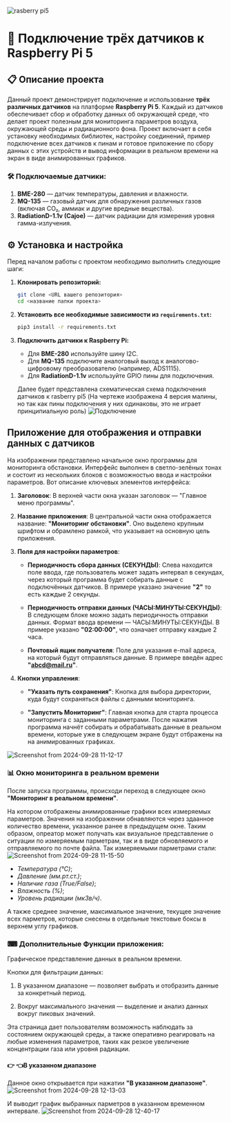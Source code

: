  ![rasberry pi5](https://www.raspberrypi.com/app/uploads/2023/10/RPi-5-Featured-Product-copy-1024x649.jpg) 
# 📡 Подключение трёх датчиков к Raspberry Pi 5

## 📋 Описание проекта

Данный проект демонстрирует подключение и использование **трёх различных датчиков** на платформе **Raspberry Pi 5**. Каждый из датчиков обеспечивает сбор и обработку данных об окружающей среде, что делает проект полезным для мониторинга параметров воздуха, окружающей среды и радиационного фона. Проект включает в себя установку необходимых библиотек, настройку соединений, пример подключение всех датчиков к пинам и готовое приложение по сбору данных с этих устройств и вывод информации в реальном времени на экран в виде анимированных графиков. 

### 🛠️ Подключаемые датчики:

1. **BME-280** — датчик температуры, давления и влажности.
2. **MQ-135** — газовый датчик для обнаружения различных газов (включая CO₂, аммиак и другие вредные вещества).
3. **RadiationD-1.1v (Cajoe)** — датчик радиации для измерения уровня гамма-излучения.

## ⚙️ Установка и настройка

Перед началом работы с проектом необходимо выполнить следующие шаги:

1. **Клонировать репозиторий:**
   ```bash
   git clone <URL вашего репозитория>
   cd <название папки проекта>
   ```
2. **Установить все необходимые зависимости из `requirements.txt`:**
   ```bash
   pip3 install -r requirements.txt
   ```


3. **Подключить датчики к Raspberry Pi:**
   - Для **BME-280** используйте шину I2C.
   - Для **MQ-135** подключите аналоговый выход к аналогово-цифровому преобразователю (например, ADS1115).
   - Для **RadiationD-1.1v** используйте GPIO пины для подключения.

   Далее будет представлена схематическая схема подключения датчиков к rasberry pi5 (На чертеже изображена 4 версия малины, но так как пины подключения у них одинаковы, это не играет принципиальную роль)
![Подключение](https://github.com/user-attachments/assets/b7aefda0-4d60-436e-9b08-5b5a257e4c33)
## Приложение для отображения и отправки данных с датчиков

На изображении представлено начальное окно программы для мониторинга обстановки. Интерфейс выполнен в светло-зелёных тонах и состоит из нескольких блоков с возможностью ввода и настройки параметров. Вот описание ключевых элементов интерфейса:

1. **Заголовок**:
   В верхней части окна указан заголовок — "Главное меню программы".

2. **Название приложения**:
   В центральной части окна отображается название: **"Мониторинг обстановки"**. Оно выделено крупным шрифтом и обрамлено рамкой, что указывает на основную цель приложения.

3. **Поля для настройки параметров**:
   - **Периодичность сбора данных (СЕКУНДЫ)**: 
     Слева находится поле ввода, где пользователь может задать интервал в секундах, через который программа будет собирать данные с подключённых датчиков. В примере указано значение **"2"** то есть каждые 2 секунды.
   
   - **Периодичность отправки данных (ЧАСЫ:МИНУТЫ:СЕКУНДЫ)**:
     В следующем блоке можно задать периодичность отправки данных. Формат ввода времени — ЧАСЫ:МИНУТЫ:СЕКУНДЫ. В примере указано **"02:00:00"**, что означает отправку каждые 2 часа.

   - **Почтовый ящик получателя**:
     Поле для указания e-mail адреса, на который будут отправляться данные. В примере введён адрес **"abcd@mail.ru"**.

4. **Кнопки управления**:
   - **"Указать путь сохранения"**: 
     Кнопка для выбора директории, куда будут сохраняться файлы с данными мониторинга.
   
   - **"Запустить Мониторинг"**:
     Главная кнопка для старта процесса мониторинга с заданными параметрами. После нажатия программа начнёт собирать и обрабатывать данные в реальном времени, которые уже в следующем экране будут отбражены на на анимированных графиках.

 
![Screenshot from 2024-09-28 11-12-17](https://github.com/user-attachments/assets/a5599bbb-fba0-45c0-99cd-79906e880ef3)

###  📊 Окно мониторинга в реальном времени  

После запуска программы, происходи переход в следующее окно **"Мониторинг в реальном времени"**.

 На котором отображены анимированные графики всех измеряемых параметров. Значения на изображении обнавляются через здаанное количество времени, указанное ранее в предыдущем окне. Таким образом, опреатор может получать как визуальное представление о ситуации по измеряемым парметрам, так и в виде обновляемого и отправляемого по почте файла. Так измеряемыми парметрами стали:
 ![Screenshot from 2024-09-28 11-15-50](https://github.com/user-attachments/assets/811c63fb-c28e-428e-bf14-458b6efacf0d)

- *Температура (°C)*;
- *Давление (мм.рт.ст.)*;
- *Наличие газа (True/False)*;
- *Влажность (%)*;
- *Уровень радиации (мкЗв/ч)*.

А также среднее значение, максимальное значение, текущее значение всех парметров, которые снесены в отдельные текстовые боксы в верхнем углу графиков.

### ⌨ Дополнительные Функции приложения:

Графическое представление данных в реальном времени.

Кнопки для фильтрации данных:

1. В указанном диапазоне — позволяет выбрать и отобразить данные за конкретный период.

2. Вокруг максимального значения — выделение и анализ данных вокруг пиковых значений.

Эта страница дает пользователям возможность наблюдать за состоянием окружающей среды, а также оперативно реагировать на любые изменения параметров, таких как резкое увеличение концентрации газа или уровня радиации.

#### 👉 👈В указанном диапазоне

Данное окно открывается при нажатии **"В указанном диапазоне"**.
![Screenshot from 2024-09-28 12-13-03](https://github.com/user-attachments/assets/b204436c-6d36-41bb-9c5e-b19073706696)

И выводит график выбранных парметров в указанном временном интервале.
![Screenshot from 2024-09-28 12-40-17](https://github.com/user-attachments/assets/85dac0ea-b90f-423e-abc1-db122a77a458)
